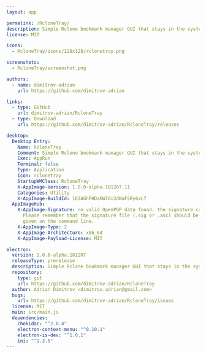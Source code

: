 ```yaml
---
layout: app

permalink: /RcloneTray/
description: Simple Rclone bookmark manager GUI that stays in the system tray.
license: MIT

icons:
  - RcloneTray/icons/128x128/rclonetray.png

screenshots:
  - RcloneTray/screenshot.png

authors:
  - name: dimitrov-adrian
    url: https://github.com/dimitrov-adrian

links:
  - type: GitHub
    url: dimitrov-adrian/RcloneTray
  - type: Download
    url: https://github.com/dimitrov-adrian/RcloneTray/releases

desktop:
  Desktop Entry:
    Name: RcloneTray
    Comment: Simple Rclone bookmark manager GUI that stays in the system tray.
    Exec: AppRun
    Terminal: false
    Type: Application
    Icon: rclonetray
    StartupWMClass: RcloneTray
    X-AppImage-Version: 1.0.0-alpha.181207.11
    Categories: Utility
    X-AppImage-BuildId: 1E2AGhFHDaOWl6i2dWaFSRy6xL7
  AppImageHub:
    X-AppImage-Signature: no valid OpenPGP data found. the signature could not be verified.
      Please remember that the signature file (.sig or .asc) should be the first file
      given on the command line.
    X-AppImage-Type: 2
    X-AppImage-Architecture: x86_64
    X-AppImage-Payload-License: MIT

electron:
  version: 1.0.0-alpha.181207
  releaseType: prerelease
  description: Simple Rclone bookmark manager GUI that stays in the system tray.
  repository:
    type: git
    url: https://github.com/dimitrov-adrian/RcloneTray
  author: Adrian Dimitrov <dimitrov.adrian@gmail.com>
  bugs:
    url: https://github.com/dimitrov-adrian/RcloneTray/issues
  license: MIT
  main: src/main.js
  dependencies:
    chokidar: "^2.0.4"
    electron-context-menu: "^0.10.1"
    electron-is-dev: "^1.0.1"
    ini: "^1.3.5"
---
```

